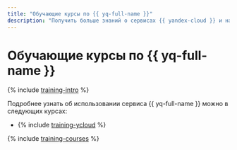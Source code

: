 ```yaml
---
title: "Обучающие курсы по {{ yq-full-name }}"
description: "Получить больше знаний о сервисах {{ yandex-cloud }} и научиться использовать их для решения конкретных практических задач можно с помощью обучающих онлайн-курсов. Эти курсы разработаны архитекторами {{ yandex-cloud }}, бесплатны и позволяют глубже изучить нужные вам темы в удобном для вас темпе."
---
```


# Обучающие курсы по {{ yq-full-name }}

{% include [training-intro](../_includes/training/training-intro.md) %}

Подробнее узнать об использовании сервиса {{ yq-full-name }} можно в следующих курсах:
* {% include [training-ycloud](../_includes/training/training-csi.md) %}

{% include [training-courses](../_includes/training/training-courses.md) %}